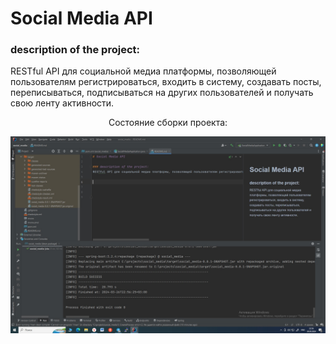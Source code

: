 # Social Media API

### description of the project:
RESTful API для социальной медиа платформы, позволяющей пользователям регистрироваться, входить в систему, создавать посты, переписываться, подписываться на других пользователей и получать свою ленту активности.

<div style="text-align: center;">Состояние сборки проекта:</div>

![](img/socialmedia.jpg)



